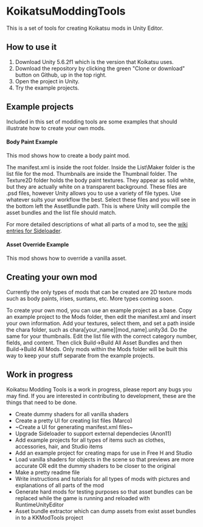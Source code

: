 # KoikatsuModdingTools
This is a set of tools for creating Koikatsu mods in Unity Editor.

## How to use it
1. Download Unity 5.6.2f1 which is the version that Koikatsu uses.
2. Download the repository by clicking the green "Clone or download" button on Github, up in the top right.
3. Open the project in Unity.
4. Try the example projects.

## Example projects
Included in this set of modding tools are some examples that should illustrate how to create your own mods.

#### Body Paint Example
This mod shows how to create a body paint mod.

The manifest.xml is inside the root folder. Inside the List\Maker folder is the list file for the mod. Thumbnails are inside the Thumbnail folder. The Texture2D folder holds the body paint textures. They appear as solid white, but they are actually white on a transparent background. These files are .psd files, however Unity allows you to use a variety of file types. Use whatever suits your workflow the best. Select these files and you will see in the bottom left the AssetBundle path. This is where Unity will compile the asset bundles and the list file should match.

For more detailed descriptions of what all parts of a mod to, see the [wiki entries for Sideloader](https://github.com/IllusionMods/BepisPlugins/wiki).

#### Asset Override Example
This mod shows how to override a vanilla asset.

## Creating your own mod
Currently the only types of mods that can be created are 2D texture mods such as body paints, irises, suntans, etc. More types coming soon.

To create your own mod, you can use an example project as a base. Copy an example project to the Mods folder, then edit the manifest.xml and insert your own information. Add your textures, select them, and set a path inside the chara folder, such as chara\[your_name]\[mod_name].unity3d. Do the same for your thumbnails. Edit the list file with the correct category number, fields, and content. Then click Build->Build All Asset Bundles and then Build->Build All Mods. Only mods within the Mods folder will be built this way to keep your stuff separate from the example projects.

## Work in progress
Koikatsu Modding Tools is a work in progress, please report any bugs you may find. If you are interested in contributing to development, these are the things that need to be done.

* Create dummy shaders for all vanilla shaders
* Create a pretty UI for creating list files (Marco)
* ~Create a UI for generating manifest.xml files~
* Upgrade Sideloader to support external dependecies (Anon11)
* Add example projects for all types of items such as clothes, accessories, hair, and Studio items
* Add an example project for creating maps for use in Free H and Studio
* Load vanilla shaders for objects in the scene so that previews are more accurate OR edit the dummy shaders to be closer to the original
* Make a pretty readme file
* Write instructions and tutorials for all types of mods with pictures and explanations of all parts of the mod
* Generate hard mods for testing purposes so that asset bundles can be replaced while the game is running and reloaded with RuntimeUnityEditor
* Asset bundle extractor which can dump assets from exist asset bundles in to a KKModTools project
